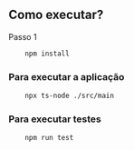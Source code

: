 ## Como executar?

Passo 1

```bash
    npm install
```

### Para executar a aplicação

```bash
    npx ts-node ./src/main
```
 
### Para executar testes

```bash
    npm run test
```
